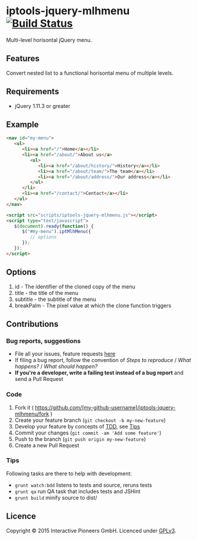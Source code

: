 # iptools-jquery-mlhmenu [![Build Status](http://img.shields.io/travis/interactive-pioneers/iptools-jquery-mlhmenu.svg)](https://travis-ci.org/interactive-pioneers/iptools-jquery-mlhmenu)

Multi-level horisontal jQuery menu.

## Features
Convert nested list to a functional horisontal menu of multiple levels.

## Requirements

- jQuery 1.11.3 or greater

## Example

```html
<nav id="my-menu">
   <ul>
      <li><a href="/">Home</a></li>
      <li><a href="/about/">About us</a>
         <ul>
            <li><a href="/about/history/">History</a></li>
            <li><a href="/about/team/">The team</a></li>
            <li><a href="/about/address/">Our address</a></li>
         </ul>
      </li>
      <li><a href="/contact/">Contact</a></li>
   </ul>
</nav>

<script src="scripts/iptools-jquery-mlhmenu.js"></script>
<script type="text/javascript">
   $(document).ready(function() {
      $("#my-menu").iptMlhMenu({
         // options
      });
   });
</script>

```

## Options

1. id - The identifier of the cloned copy of the menu
2. title - the title of the menu
3. subtitle - the subtitle of the menu
4. breakPalm - The pixel value at which the clone function triggers 

## Contributions

### Bug reports, suggestions

- File all your issues, feature requests [here](https://github.com/interactive-pioneers/iptools-jquery-mlhmenu/issues)
- If filing a bug report, follow the convention of _Steps to reproduce_ / _What happens?_ / _What should happen?_
- __If you're a developer, write a failing test instead of a bug report__ and send a Pull Request

### Code

1. Fork it ( https://github.com/[my-github-username]/iptools-jquery-mlhmenu/fork )
2. Create your feature branch (`git checkout -b my-new-feature`)
3. Develop your feature by concepts of [TDD](http://en.wikipedia.org/wiki/Test-driven_development), see [Tips](#tips)
3. Commit your changes (`git commit -am 'Add some feature'`)
4. Push to the branch (`git push origin my-new-feature`)
5. Create a new Pull Request

### Tips

Following tasks are there to help with development:

- `grunt watch:bdd` listens to tests and source, reruns tests
- `grunt qa` run QA task that includes tests and JSHint
- `grunt build` minify source to dist/

## Licence
Copyright © 2015 Interactive Pioneers GmbH. Licenced under [GPLv3](LICENSE).